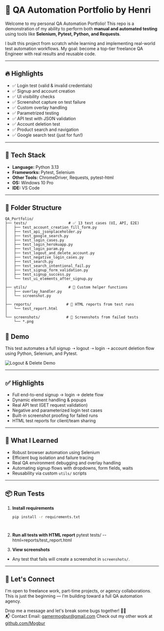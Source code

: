 # 🧪 QA Automation Portfolio by Henri

Welcome to my personal QA Automation Portfolio! This repo is a demonstration of my ability to perform both **manual and automated testing** using tools like **Selenium, Pytest, Python, and Requests**.

I built this project from scratch while learning and implementing real-world test automation workflows. My goal: become a top-tier freelance QA Engineer with real results and reusable code.

---

## 🔥 Highlights

- ✅ Login test (valid & invalid credentials)
- ✅ Signup and account creation
- ✅ UI visibility checks
- ✅ Screenshot capture on test failure
- ✅ Custom overlay handling
- ✅ Parametrized testing
- ✅ API test with JSON validation
- ✅ Account deletion test
- ✅ Product search and navigation
- ✅ Google search test (just for fun!)

---

## 🧰 Tech Stack

- **Language:** Python 3.13
- **Frameworks:** Pytest, Selenium
- **Other Tools:** ChromeDriver, Requests, pytest-html
- **OS:** Windows 10 Pro
- **IDE:** VS Code

---

## 📁 Folder Structure

```
QA_Portfolio/
├── tests/                   # ✅ 13 test cases (UI, API, E2E)
│   ├── test_account_creation_fill_form.py
│   ├── test_api_jsonplaceholder.py
│   ├── test_google_search.py
│   ├── test_login_cases.py
│   ├── test_login_herokuapp.py
│   ├── test_login_param.py
│   ├── test_logout_and_delete_account.py
│   ├── test_negative_login_cases.py
│   ├── test_search.py
│   ├── test_search_intentional_fail.py
│   ├── test_signup_form_validation.py
│   ├── test_signup_success.py
│   └── test_ui_elements_after_signup.py
│
├── utils/                   # 🔧 Custom helper functions
│   ├── overlay_handler.py
│   └── screenshot.py
│
├── reports/                # 📝 HTML reports from test runs
│   └── test_report.html
│
└── screenshots/            # 📸 Screenshots from failed tests
    └── *.png
```

## 🧪 Demo

This test automates a full signup ➝ logout ➝ login ➝ account deletion flow using Python, Selenium, and Pytest.

![Logout & Delete Demo](demo_logout_delete.gif)

---

## ✅ Highlights

- Full end-to-end signup → login → delete flow
- Dynamic element handling & popups
- Real API test (GET request validation)
- Negative and parameterized login test cases
- Built-in screenshot proofing for failed runs
- HTML test reports for client/team sharing

---

## 🧠 What I Learned

- Robust browser automation using Selenium
- Efficient bug isolation and failure tracing
- Real QA environment debugging and overlay handling
- Automating signup flows with dropdowns, form fields, waits
- Reusability via custom `utils/` scripts

---

## 📦 Run Tests

1. **Install requirements**
   ```bash
   pip install -r requirements.txt

  
2. **Run all tests with HTML report**
    pytest tests/ --html=reports/test_report.html

    
3. **View screenshots**
- Any test that fails will create a screenshot in `screenshots/`.

---

## 📣 Let's Connect

I'm open to freelance work, part-time projects, or agency collaborations.  
This is just the beginning — I'm building toward a full QA automation agency.

Drop me a message and let's break some bugs together! 🐛🚫  
📬 Contact
Email: gamermogbur@gmail.com
Check out my other work at [github.com/Mogbur](https://github.com/Mogbur)
